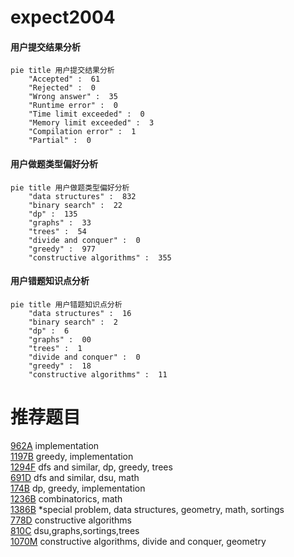 # expect2004

<!-- tabs:start -->



#### **用户提交结果分析**

```mermaid
pie title 用户提交结果分析
    "Accepted" :  61
    "Rejected" :  0
    "Wrong answer" :  35
    "Runtime error" :  0
    "Time limit exceeded" :  0
    "Memory limit exceeded" :  3
    "Compilation error" :  1
    "Partial" :  0
```

#### **用户做题类型偏好分析**

```mermaid
pie title 用户做题类型偏好分析
    "data structures" :  832
    "binary search" :  22
    "dp" :  135
    "graphs" :  33
    "trees" :  54
    "divide and conquer" :  0
    "greedy" :  977
    "constructive algorithms" :  355
```
#### **用户错题知识点分析**

```mermaid
pie title 用户错题知识点分析
    "data structures" :  16
    "binary search" :  2
    "dp" :  6
    "graphs" :  00
    "trees" :  1
    "divide and conquer" :  0
    "greedy" :  18
    "constructive algorithms" :  11
```



<!-- tabs:end -->
# 推荐题目
[962A](https://codeforces.com/contest/962/problem/A)		implementation		  
[1197B](https://codeforces.com/contest/1197/problem/B)		greedy,
                        implementation		  
[1294F](https://codeforces.com/contest/1294/problem/F)		dfs and similar,
                        dp,
                        greedy,
                        trees		  
[691D](https://codeforces.com/contest/691/problem/D)		dfs and similar,
                        dsu,
                        math		  
[174B](https://codeforces.com/contest/174/problem/B)		dp,
                        greedy,
                        implementation		  
[1236B](https://codeforces.com/contest/1236/problem/B)		combinatorics,
                        math		  
[1386B](https://codeforces.com/contest/1386/problem/B)		*special problem,
                        data structures,
                        geometry,
                        math,
                        sortings		  
[778D](https://codeforces.com/contest/778/problem/D)		constructive algorithms		  
[810C](https://codeforces.com/contest/810/problem/C)		dsu,graphs,sortings,trees		  
[1070M](https://codeforces.com/contest/1070/problem/M)		constructive algorithms,
                        divide and conquer,
                        geometry		  
